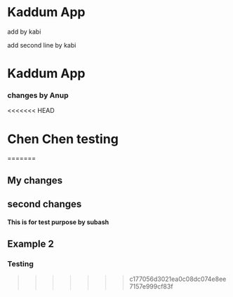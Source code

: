 # Kaddum App

add by kabi

add second line by kabi
# Kaddum App


### changes by Anup
<<<<<<< HEAD

# Chen Chen testing
=======
## My changes


## second changes
#### This is for test purpose by subash
## Example 2
### Testing
>>>>>>> c177056d3021ea0c08dc074e8ee7157e999cf83f
